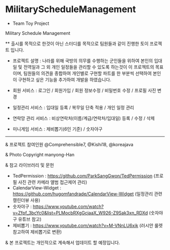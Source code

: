 # MilitaryScheduleManagement

* Team Toy Project

 Military Schedule Management
	
** 출시를 목적으로 한것이 아닌 스터디를 목적으로 팀원들과 같이 진행한 토이 프로젝트 입니다.

* 프로젝트 설명
 : 나라를 위해 국방의 의무를 수행하는 군인들을 위하여 본인의 입대일 및 전역일과 그 외 개인 일정들을 관리할 수 있도록 하는것이 이 프로젝트의 목표이며, 
   팀원들의 의견을 종합하여 개인별로 구현할 파트를 한 부분씩 선택하여 본인이 구현하고 싶은 기능을 추가하여 개발을 하였습니다.

* 회원 서비스
 : 로그인 / 회원가입 / 회원 정보수정 / 비밀번호 수정 / 프로필 사진 변경
* 일정관리 서비스
 : 입대일 등록 / 복무일 단축 적용 / 개인 일정 관리
* 연락망 관리 서비스
 : 비상연락처(이름/계급/연락처/입대일) 등록 / 수정 / 삭제
* 미니게임 서비스
 : 제비뽑기(6인 기준) / 숫자야구
 
-------------------------
& 프로젝트 참여인원 
@Comprehensible7, @Kishi18, @koreajava

& Photo Copyright manyong-Han

& 참고 라이브러리 및 문헌
- TedPermission : https://github.com/ParkSangGwon/TedPermission (프로필 사진 관련 카메라 앨범 접근제어 관리)
- CalendarView-Widget : https://github.com/hugomfandrade/CalendarView-Widget (일정관리 관련 캘린더뷰 사용)
- 숫자야구 : https://www.youtube.com/watch?v=Zfpf_3bcYc0&list=PLMocbRXgGcjaaX_W926-Z9Sak3xn_RDXd (숫자야구 유튜브 참고)
- 제비뽑기 : https://www.youtube.com/watch?v=M-VNnLU6xik (러시안 룰렛 참고하여 제비뽑기로 변환)

& 본 프로젝트는 개인적으로 계속해서 업데이트 할 예정입니다.
